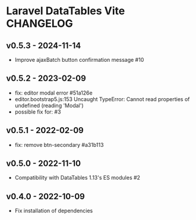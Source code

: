 # Laravel DataTables Vite CHANGELOG

## v0.5.3 - 2024-11-14

- Improve ajaxBatch button confirmation message #10

## v0.5.2 - 2023-02-09

- fix: editor modal error #51a126e
- editor.bootstrap5.js:153 Uncaught TypeError: Cannot read properties of undefined (reading 'Modal')
- possible fix for: #3

## v0.5.1 - 2022-02-09

- fix: remove btn-secondary #a31b113

## v0.5.0 - 2022-11-10

- Compatibility with DataTables 1.13's ES modules #2

## v0.4.0 - 2022-10-09

- Fix installation of dependencies
